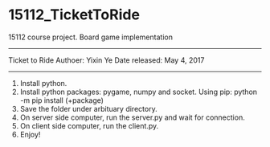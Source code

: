 # 15112_TicketToRide
15112 course project. Board game implementation

******************************
Ticket to Ride
Authoer: Yixin Ye
Date released: May 4, 2017
******************************
1. Install python.
2. Install python packages: pygame, numpy and socket.
Using pip: python -m pip install (+package)
3. Save the folder under arbituary directory.
4. On server side computer, run the server.py and wait for connection.
5. On client side computer, run the client.py.
6. Enjoy!
